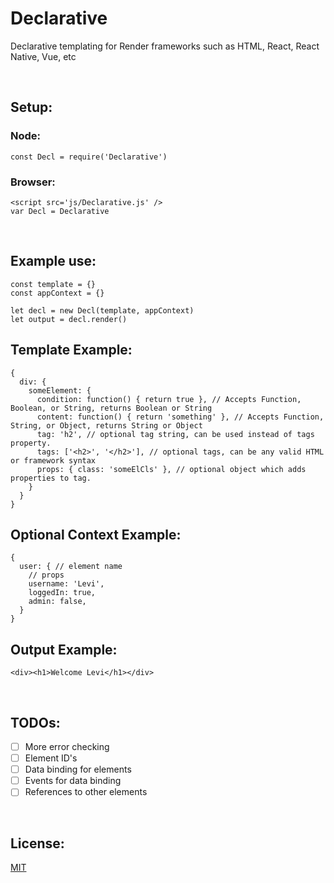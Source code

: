 # Declarative
Declarative templating for Render frameworks such as HTML, React, React Native, Vue, etc

<br>

## Setup: ##
### Node: ###
```
const Decl = require('Declarative')
```
### Browser: ###
```
<script src='js/Declarative.js' />
var Decl = Declarative
```

<br>

## Example use: ##
```
const template = {}
const appContext = {}

let decl = new Decl(template, appContext)
let output = decl.render()
```

## Template Example: ###
```
{
  div: {
    someElement: {
      condition: function() { return true }, // Accepts Function, Boolean, or String, returns Boolean or String
      content: function() { return 'something' }, // Accepts Function, String, or Object, returns String or Object
      tag: 'h2', // optional tag string, can be used instead of tags property.
      tags: ['<h2>', '</h2>'], // optional tags, can be any valid HTML or framework syntax
      props: { class: 'someElCls' }, // optional object which adds properties to tag.
    }
  }
}
```

## Optional Context Example: ##
```
{
  user: { // element name
    // props
    username: 'Levi',
    loggedIn: true,
    admin: false,
  }
}
```

## Output Example: ##
```
<div><h1>Welcome Levi</h1></div>
```

<br>

## TODOs: ##
- [ ] More error checking
- [ ] Element ID's
- [ ] Data binding for elements
- [ ] Events for data binding
- [ ] References to other elements

<br>

## License: ##
[MIT](https://github.com/bugs181/DeclarativeJSON/blob/master/LICENSE)
